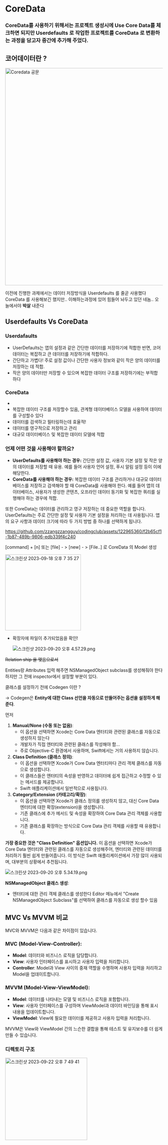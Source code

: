 
# CoreData

### CoreData를 사용하기 위해서는 프로젝트 생성시에 Use Core Data를 체크하면 되지만 Userdefaults 로 작업한 프로젝트를 CoreData 로 변환하는 과정을 담고자 중간에 추가해 주었다.

## 코어데이터란 ?

<img width="692" alt="Coredata 공문" src="https://github.com/zzangzzangguy/codingclub/assets/122965360/6458798b-9953-43f1-9942-ba86384e8c5e">


이전에 진행한 과제에서는 데이터 저장방식을 Userdefaults 를 줄곧 사용했다
CoreData 를 사용해보긴 했지만.. 이해하는과정에 있어 힘들어 놔두고 있던 네놈.. 오늘에서야 **박살** 내준다

## Userdefaults Vs CoreData

### Userdafaults

- UserDefaults는 앱의 설정과 같은 간단한 데이터를 저장하기에 적합한 반면, 코어데이터는 복잡하고 큰 데이터를 저장하기에 적합하다.
- 간단하고 가볍다! 주로 설정 값이나 간단한 사용자 정보와 같이 작은 양의 데이터를 저장하는 데 적합.
- 작은 양의 데이터만 저장할 수 있으며 복잡한 데이터 구조를 저장하기에는 부적합 하다

### CoreData

- 
- 복잡한 데이터 구조를 저장할수 있음, 관계형 데이터베이스 모델을 사용하여 데이터를 구성할수 있다
- 데이터를 검색하고 필터링하는데 효율적!
- 데이터를 영구적으로 저장하고 관리
- 대규모 데이터베이스 및 복잡한 데이터 모델에 적합

### **언제 어떤 것을 사용해야 할까요?**

- **UserDefaults를 사용해야 하는 경우:** 간단한 설정 값, 사용자 기본 설정 및 작은 양의 데이터를 저장할 때 유용. 예를 들어 사용자 언어 설정, 푸시 알림 설정 등이 이에 해당한다.
- **CoreData를 사용해야 하는 경우:** 복잡한 데이터 구조를 관리하거나 대규모 데이터베이스를 저장하고 검색해야 할 때 CoreData를 사용해야 한다. 예를 들어 앱의 데이터베이스, 사용자가 생성한 콘텐츠, 오프라인 데이터 동기화 및 복잡한 쿼리를 실행해야 하는 경우에 적합.

또한 CoreData는 데이터를 관리하고 영구 저장하는 데 중요한 역할을 합니다. UserDefaults는 주로 간단한 설정 및 사용자 기본 설정을 처리하는 데 사용됩니다. 앱의 요구 사항과 데이터 크기에 따라 두 가지 방법 중 하나를 선택하게 됩니다.

https://github.com/zzangzzangguy/codingclub/assets/122965360/f2b65cf1-1b87-489b-9806-edb339f4c240

[command] + [n] 또는 [file] - > [new] - > [File..] 로 CoreData 의 Model 생성

<img width="242" alt="스크린샷 2023-09-18 오후 7 35 27" src="https://github.com/zzangzzangguy/codingclub/assets/122965360/3f35b760-71c9-4537-a12c-0a190e82bcab">

- 확장자에 파일이 추가되었음을 확인!
    
    ![스크린샷 2023-09-20 오후 4.57.29.png](https://prod-files-secure.s3.us-west-2.amazonaws.com/79fc6158-622f-41df-b4d6-d39b49b45424/4a5e46d7-a715-4fd1-827f-bf2a9362ad88/%E1%84%89%E1%85%B3%E1%84%8F%E1%85%B3%E1%84%85%E1%85%B5%E1%86%AB%E1%84%89%E1%85%A3%E1%86%BA_2023-09-20_%E1%84%8B%E1%85%A9%E1%84%92%E1%85%AE_4.57.29.png)
    

~~Relation ship 을 맺음으로서~~ 

Entities랑 Attributes 입력 해주면 NSManagedObject subclass를 생성해줘야 한다 하지만 
 그 전에 inspector에서 설정할 부분이 있다.

클래스를 설정하기 전에 Codegen 이란 ? 

→ Codegen은 **Entity에 대한 Class 선언을 자동으로 만들어주는 옵션을 설정하게 해준다**.

먼저 

1. **Manual/None (수동 또는 없음)**:
    - 이 옵션을 선택하면 Xcode는 Core Data 엔터티와 관련된 클래스를 자동으로 생성하지 않는다
    - 개발자가 직접 엔터티와 관련된 클래스를 작성해야 함...
    - 주로 Objective-C 환경에서 사용하며, Swift에서는 거의 사용하지 않습니다.
2. **Class Definition (클래스 정의)**:
    - 이 옵션을 선택하면 Xcode가 Core Data 엔터티마다 관리 객체 클래스를 자동으로 생성합니다.
    - 이 클래스들은 엔터티의 속성을 반영하고 데이터에 쉽게 접근하고 수정할 수 있는 메서드를 제공합니다.
    - Swift 애플리케이션에서 일반적으로 사용됩니다.
3. **Category/Extension (카테고리/확장)**:
    - 이 옵션을 선택하면 Xcode가 클래스 정의를 생성하지 않고, 대신 Core Data 엔터티에 대한 확장(extension)을 생성합니다.
    - 기존 클래스에 추가 메서드 및 속성을 확장하여 Core Data 관리 객체를 사용합니다.
    - 기존 클래스를 확장하는 방식으로 Core Data 관리 객체를 사용할 때 유용합니다.

**가장 중요한 것은 "Class Definition" 옵션입니다.** 이 옵션을 선택하면 Xcode가 Core Data 엔터티와 관련된 클래스를 자동으로 생성해주어, 엔터티와 관련된 데이터를 처리하기 훨씬 쉽게 만들어줍니다. 이 방식은 Swift 애플리케이션에서 가장 많이 사용되며, 대부분의 상황에서 추천됩니다.

![스크린샷 2023-09-20 오후 5.34.19.png](https://prod-files-secure.s3.us-west-2.amazonaws.com/79fc6158-622f-41df-b4d6-d39b49b45424/cf454c97-1bde-45cc-a633-9a7d87fbeb5d/%E1%84%89%E1%85%B3%E1%84%8F%E1%85%B3%E1%84%85%E1%85%B5%E1%86%AB%E1%84%89%E1%85%A3%E1%86%BA_2023-09-20_%E1%84%8B%E1%85%A9%E1%84%92%E1%85%AE_5.34.19.png)

**NSManagedObject 클래스 생성**:


- 엔터티에 대한 관리 객체 클래스를 생성한다 Editor 메뉴에서 "Create NSManagedObject Subclass"를 선택하여 클래스를 자동으로 생성 할수 있음

## MVC Vs MVVM 비교

MVC와 MVVM은 다음과 같은 차이점이 있습니다.

### MVC (Model-View-Controller):

- **Model**: 데이터와 비즈니스 로직을 담당합니다.
- **View**: 사용자 인터페이스를 표시하고 사용자 입력을 처리합니다.
- **Controller**: Model과 View 사이의 중재 역할을 수행하며 사용자 입력을 처리하고 Model을 업데이트합니다.

### MVVM (Model-View-ViewModel):

- **Model**: 데이터를 나타내는 모델 및 비즈니스 로직을 포함합니다.
- **View**: 사용자 인터페이스를 구성하며 ViewModel과 데이터 바인딩을 통해 표시 내용을 업데이트합니다.
- **ViewModel**: View에 필요한 데이터를 제공하고 사용자 입력을 처리합니다.

MVVM은 View와 ViewModel 간의 느슨한 결합을 통해 테스트 및 유지보수를 더 쉽게 만들 수 있습니다.

### 디렉토리 구조 

<img width="262" alt="스크린샷 2023-09-22 오후 7 49 41" src="https://github.com/zzangzzangguy/CoreData/assets/122965360/b598b0bc-799c-4133-b31d-1b7666476dcf">




